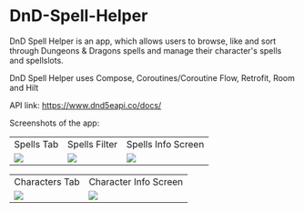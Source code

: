 # DnD-Spell-Helper

DnD Spell Helper is an app, which allows users to browse, like and sort through Dungeons & Dragons spells and manage their character's spells and spellslots.

DnD Spell Helper uses Compose, Coroutines/Coroutine Flow, Retrofit, Room and Hilt

API link: https://www.dnd5eapi.co/docs/

Screenshots of the app:

<table>
  <tr>
    <td>Spells Tab</td>
     <td>Spells Filter</td>
     <td>Spells Info Screen</td>
  </tr>
  <tr>
    <td><img src="https://github.com/dksmth/DnD-Spell-Helper/assets/127310112/76943ba9-eb08-4a58-b61c-2db6a4de2e30"></td>
    <td><img src="https://github.com/dksmth/DnD-Spell-Helper/assets/127310112/13e6611b-eb7c-4ebd-9612-64d39ceefaea"></td>
    <td><img src="https://github.com/dksmth/DnD-Spell-Helper/assets/127310112/503ccc3b-33c8-4c4f-8fa0-832f358812de"></td>
  </tr>
 </table>

<table>
  <tr>
    <td>Characters Tab</td>
     <td>Character Info Screen</td>
  </tr>
  <tr>
    <td><img src="https://github.com/dksmth/DnD-Spell-Helper/assets/127310112/3f1821f7-855a-418b-bcd2-7844cc85f14b"></td>
    <td><img src="https://github.com/dksmth/DnD-Spell-Helper/assets/127310112/f34d683b-04e9-4b50-aad2-05065da9cdc9"></td>
  </tr>
 </table>
